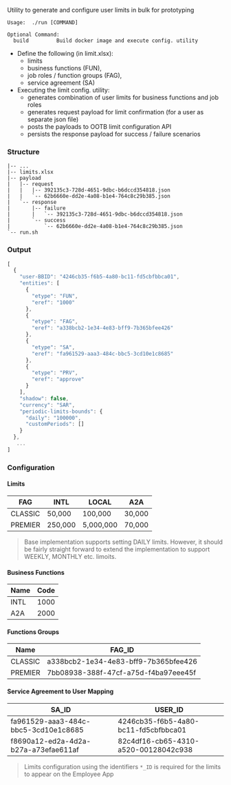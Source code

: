 Utility to generate and configure user limits in bulk for prototyping

```console
Usage:  ./run [COMMAND]

Optional Command:
  build         Build docker image and execute config. utility
```

- Define the following (in limit.xlsx):
  -  limits
  -  business functions (FUN),
  -  job roles / function groups (FAG),
  -  service agreement (SA)
- Executing the limit config. utility:
  - generates combination of user limits for business functions and job roles
  - generates request payload for limit confirmation (for a user as separate json file)
  - posts the payloads to OOTB limit configuration API
  - persists the response payload for success / failure scenarios

### Structure

```
|-- ...
|-- limits.xlsx
|-- payload
|   |-- request
|   |   |-- 392135c3-728d-4651-9dbc-b6dccd354818.json
|   |   `-- 62b6660e-dd2e-4a08-b1e4-764c8c29b385.json
|   `-- response
|       |-- failure
|       |   `-- 392135c3-728d-4651-9dbc-b6dccd354818.json
|       `-- success
|           `-- 62b6660e-dd2e-4a08-b1e4-764c8c29b385.json
`-- run.sh
```

### Output

```javascript
[
  {
    "user-BBID": "4246cb35-f6b5-4a80-bc11-fd5cbfbbca01",
    "entities": [
      {
        "etype": "FUN",
        "eref": "1000"
      },
      {
        "etype": "FAG",
        "eref": "a338bcb2-1e34-4e83-bff9-7b365bfee426"
      },
      {
        "etype": "SA",
        "eref": "fa961529-aaa3-484c-bbc5-3cd10e1c8685"
      },
      {
        "etype": "PRV",
        "eref": "approve"
      }
    ],
    "shadow": false,
    "currency": "SAR",
    "periodic-limits-bounds": {
      "daily": "100000",
      "customPeriods": []
    }
  },
   ...
]
```

### Configuration

#### Limits

| FAG       | INTL      | LOCAL       | A2A     |
|-----------|-----------|-------------|---------|
| CLASSIC   | 50,000    | 100,000     | 30,000  |
| PREMIER   | 250,000   | 5,000,000   | 70,000  |

> Base implementation supports setting DAILY limits. However, it should be fairly straight forward to extend the implementation to support WEEKLY, MONTHLY etc. limoits.

#### Business Functions

| Name  | Code |
|-------|------|
| INTL  | 1000 |
| A2A   | 2000 |

#### Functions Groups

| Name      | FAG_ID                               |
|-----------|--------------------------------------|
| CLASSIC   | a338bcb2-1e34-4e83-bff9-7b365bfee426 |
| PREMIER   | 7bb08938-388f-47cf-a75d-f4ba97eee45f |


#### Service Agreement to User Mapping

| SA_ID                                | USER_ID                              |
|--------------------------------------|--------------------------------------|
| fa961529-aaa3-484c-bbc5-3cd10e1c8685 | 4246cb35-f6b5-4a80-bc11-fd5cbfbbca01 |
| f8690a12-ed2a-4d2a-b27a-a73efae611af | 82c4df16-cb65-4310-a520-00128042c938 |


> Limits configuration using the identifiers `*_ID` is required for the limits to appear on the Employee App
